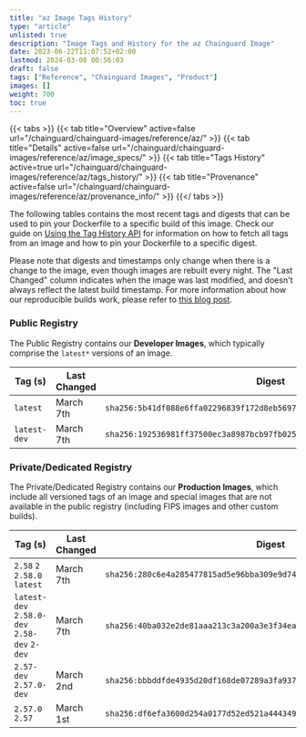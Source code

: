 ```yaml
---
title: "az Image Tags History"
type: "article"
unlisted: true
description: "Image Tags and History for the az Chainguard Image"
date: 2023-06-22T11:07:52+02:00
lastmod: 2024-03-08 00:56:03
draft: false
tags: ["Reference", "Chainguard Images", "Product"]
images: []
weight: 700
toc: true
---
```


{{< tabs >}}
{{< tab title="Overview" active=false url="/chainguard/chainguard-images/reference/az/" >}}
{{< tab title="Details" active=false url="/chainguard/chainguard-images/reference/az/image_specs/" >}}
{{< tab title="Tags History" active=true url="/chainguard/chainguard-images/reference/az/tags_history/" >}}
{{< tab title="Provenance" active=false url="/chainguard/chainguard-images/reference/az/provenance_info/" >}}
{{</ tabs >}}

The following tables contains the most recent tags and digests that can be used to pin your Dockerfile to a specific build of this image. Check our guide on [Using the Tag History API](/chainguard/chainguard-images/using-the-tag-history-api/) for information on how to fetch all tags from an image and how to pin your Dockerfile to a specific digest.

Please note that digests and timestamps only change when there is a change to the image, even though images are rebuilt every night. The "Last Changed" column indicates when the image was last modified, and doesn't always reflect the latest build timestamp. For more information about how our reproducible builds work, please refer to [this blog post](https://www.chainguard.dev/unchained/reproducing-chainguards-reproducible-image-builds).

### Public Registry
The Public Registry contains our **Developer Images**, which typically comprise the `latest*` versions of an image.

| Tag (s)       | Last Changed | Digest                                                                    |
|---------------|--------------|---------------------------------------------------------------------------|
|  `latest`     | March 7th    | `sha256:5b41df088e6ffa02296839f172d8eb569765f22eaf8e197bfd8453d651ece968` |
|  `latest-dev` | March 7th    | `sha256:192536981ff37500ec3a8987bcb97fb02566f1342098cfdfed2cbd6c7e8f987b` |


### Private/Dedicated Registry
The Private/Dedicated Registry contains our **Production Images**, which include all versioned tags of an image and special images that are not available in the public registry (including FIPS images and other custom builds).

| Tag (s)                                       | Last Changed | Digest                                                                    |
|-----------------------------------------------|--------------|---------------------------------------------------------------------------|
|  `2.58` `2` `2.58.0` `latest`                 | March 7th    | `sha256:280c6e4a285477815ad5e96bba309e9d74499ba6313dd35c8a3a9b2904989045` |
|  `latest-dev` `2.58.0-dev` `2.58-dev` `2-dev` | March 7th    | `sha256:40ba032e2de81aaa213c3a200a3e3f34eae2a5bad84840e9759b897f21865521` |
|  `2.57-dev` `2.57.0-dev`                      | March 2nd    | `sha256:bbbddfde4935d20df168de07289a3fa937e70c42bde7730b5135c400e21543f9` |
|  `2.57.0` `2.57`                              | March 1st    | `sha256:df6efa3600d254a0177d52ed521a444349dba3a7d08a92a6ed23e26661f96651` |

